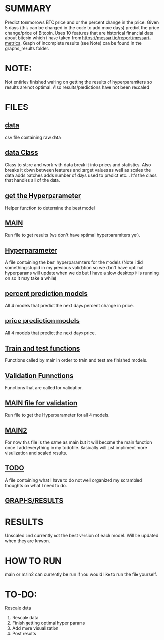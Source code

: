 # SUMMARY
Predict tommorows BTC price and or the percent change in the price. Given 5 days (this can be changed in
the code to add more days) predict the price change/price of Bitcoin. Uses 10 features that are historical 
financial data about bitcoin which i have taken from https://messari.io/report/messari-metrics.
Graph of incomplete results (see Note) can be found in the graphs_results folder.
# NOTE:
Not entirley finished waiting
on getting the results of hyperparamiters so results are not optimal. Also results/predictions
have not been rescaled 

# FILES
## [data](/crypto_price_predictions/data.csv)
csv file containing raw data
## [data Class](/crypto_price_predictions/dataClass.py)
Class to store and work with data break it into prices and statistics. Also
breaks it down between features and target values as well as scales the data
adds batches adds number of days used to predict etc... It's the class 
that handles all of the data.
## [get the Hyperparameter](/crypto_price_predictions/get_best_models.py)
Helper function to determine the best model
## [MAIN](/crypto_price_predictions/main.py)
Run file to get results (we don't have optimal hyperparamiters yet).
## [Hyperparameter](/crypto_price_predictions/params.json)
A file containing the best hyperparamiters for the models
(Note i did something stupid in my previous validation so we don't
have optimal hyperparams will update when we do but I have a slow 
desktop it is running on so it may take a while)
## [percent prediction models](/crypto_price_predictions/percent_pred_models.py)
All 4 models that predict the next days percent change in price.
## [price prediction models](/crypto_price_predictions/price_pred_models.py)
All 4 models that predict the next days price.
## [Train and test functions](/crypto_price_predictions/train_test_eval_funcs.py)
Functions called by main in order to train and test are finished models.
## [Validation Funnctions](/crypto_price_predictions/validation_functions.py)
Functions that are called for validation.
## [MAIN file for validation](/crypto_price_predictions/validation_main.py)
Run file to get the Hyperparameter for all 4 models.
## [MAIN2](/crypto_price_predictions/main2.py)
For now this file is the same as main but it will become the main function
once I add everything in my todofile. Basically will just impliment more visulization and
scaled results.
## [TODO](/crypto_price_predictions/TODO.txt)
A file containing what I have to do not well organized my scrambled thoughts on what I need 
to do.
## [GRAPHS/RESULTS](/crypto_price_predictions/graphs_results)

# RESULTS
Unscaled and currently not the best version of each model. Will be updated when 
they are knwon.

# HOW TO RUN
main or main2 can currently be run if you would like to run the file yourself.

# TO-DO:
Rescale data
1. Rescale data
2. Finish getting optimal hyper params
3. Add more visualization
4. Post results 
